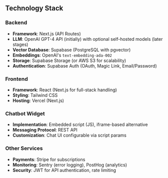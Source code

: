 ## Technology Stack

### **Backend**

- **Framework**: Next.js (API Routes)
- **LLM**: OpenAI GPT-4 API (initially) with optional self-hosted models (later stages)
- **Vector Database**: Supabase (PostgreSQL with pgvector)
- **Embeddings**: OpenAI's `text-embedding-ada-002`
- **Storage**: Supabase Storage (or AWS S3 for scalability)
- **Authentication**: Supabase Auth (OAuth, Magic Link, Email/Password)

### **Frontend**

- **Framework**: React (Next.js for full-stack handling)
- **Styling**: Tailwind CSS
- **Hosting**: Vercel (Next.js)

### **Chatbot Widget**

- **Implementation**: Embedded script (JS), iframe-based alternative
- **Messaging Protocol**: REST API
- **Customization**: Chat UI configurable via script params

### **Other Services**

- **Payments**: Stripe for subscriptions
- **Monitoring**: Sentry (error logging), PostHog (analytics)
- **Security**: JWT for API authentication, rate limiting
